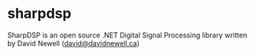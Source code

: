 # sharpdsp
SharpDSP is an open source .NET Digital Signal Processing library written by David Newell (david@davidnewell.ca)
